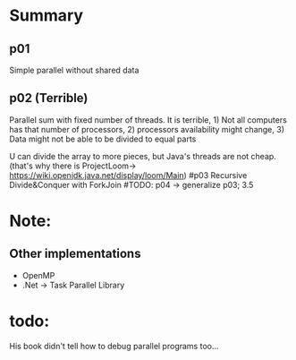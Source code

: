 # Summary
## p01
Simple parallel without shared data
## p02 (Terrible)
Parallel sum with fixed number of threads. It is terrible, 1) Not all computers has that number of processors, 2) processors availability might change, 3) Data might not be able to be divided to equal parts

U can divide the array to more pieces, but Java's threads are not cheap.(that's why there is ProjectLoom-> https://wiki.openjdk.java.net/display/loom/Main)
#p03
Recursive Divide&Conquer with ForkJoin
#TODO: p04 -> generalize p03; 3.5

# Note:
## Other implementations
+ OpenMP
+ .Net -> Task Parallel Library

# todo:

His book didn't tell how to debug parallel programs too...
